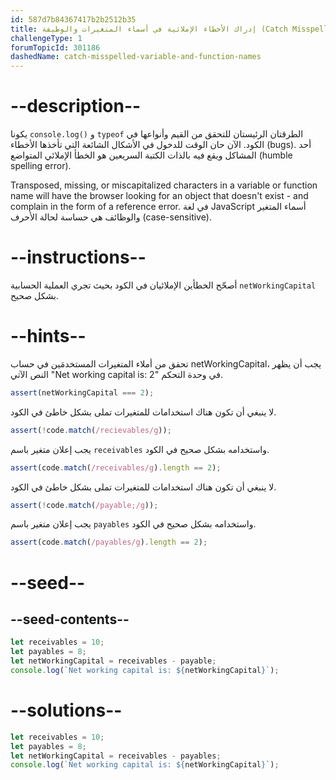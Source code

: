 ```yaml
---
id: 587d7b84367417b2b2512b35
title: إدراك الأخطاء الإملائية في أسماء المتغيرات والوظيفة (Catch Misspelled Variable and Function Names)
challengeType: 1
forumTopicId: 301186
dashedName: catch-misspelled-variable-and-function-names
---
```


# --description--

يكونا `console.log()` و `typeof` الطرقتان الرئيستان للتحقق من القيم وأنواعها في الكود. الآن حان الوقت للدخول في الأشكال الشائعة التي تأخذها الأخطاء (bugs). أحد المشاكل ويقع فيه بالذات الكتبة السريعين هو الخطأ الإملائي المتواضع (humble spelling error).

Transposed, missing, or miscapitalized characters in a variable or function name will have the browser looking for an object that doesn't exist - and complain in the form of a reference error. في لغة JavaScript أسماء المتغير والوظائف هي حساسة لحالة الأحرف (case-sensitive).

# --instructions--

أصحّح الخطأين الإملائيان في الكود بحيث تجري العملية الحسابية `netWorkingCapital` بشكل صحيح.

# --hints--

تحقق من أملاء المتغيرات المستخدمَين في حساب netWorkingCapital، يجب أن يظهر النص الآتي "Net working capital is: 2" في وحدة التحكم.

```js
assert(netWorkingCapital === 2);
```

لا ينبغي أن تكون هناك استخدامات للمتغيرات تملى بشكل خاطئ في الكود.

```js
assert(!code.match(/recievables/g));
```

يجب إعلان متغير باسم `receivables` واستخدامه بشكل صحيح في الكود.

```js
assert(code.match(/receivables/g).length == 2);
```

لا ينبغي أن تكون هناك استخدامات للمتغيرات تملى بشكل خاطئ في الكود.

```js
assert(!code.match(/payable;/g));
```

يجب إعلان متغير باسم `payables` واستخدامه بشكل صحيح في الكود.

```js
assert(code.match(/payables/g).length == 2);
```

# --seed--

## --seed-contents--

```js
let receivables = 10;
let payables = 8;
let netWorkingCapital = receivables - payable;
console.log(`Net working capital is: ${netWorkingCapital}`);
```

# --solutions--

```js
let receivables = 10;
let payables = 8;
let netWorkingCapital = receivables - payables;
console.log(`Net working capital is: ${netWorkingCapital}`);
```
